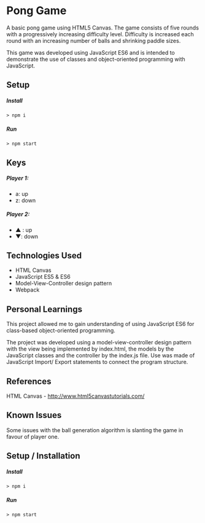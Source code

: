 # Pong Game

A basic pong game using HTML5 Canvas.  The game consists of five rounds with a progressively increasing difficulty level.  Difficulty is increased each round with an increasing number of balls and shrinking paddle sizes.

This game was developed using JavaScript ES6 and is intended to demonstrate the use of classes and object-oriented programming with JavaScript.

## Setup

##### Install
`> npm i`

##### Run
`> npm start`

## Keys

##### Player 1:
* a: up
* z: down

##### Player 2:
* ▲ : up
* ▼: down

## Technologies Used

- HTML Canvas
- JavaScript ES5 & ES6
- Model-View-Controller design pattern
- Webpack

## Personal Learnings

This project allowed me to gain understanding of using JavaScript ES6 for class-based object-oriented programming.

The project was developed using a model-view-controller design pattern with the view being implemented by index.html, the models by the JavaScript classes and the controller by the index.js file.  Use was made of JavaScript Import/ Export statements to connect the program structure. 

## References

HTML Canvas - http://www.html5canvastutorials.com/

## Known Issues

Some issues with the ball generation algorithm is slanting the game in favour of player one.

## Setup / Installation

##### Install
`> npm i`

##### Run
`> npm start`